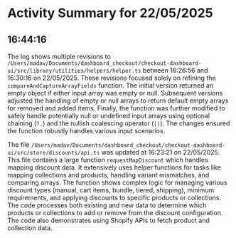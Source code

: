 # Activity Summary for 22/05/2025

## 16:44:16
The log shows multiple revisions to `/Users/madav/Documents/dashboard_checkout/checkout-dashboard-ui/src/library/utilities/helpers/helper.ts` between 16:26:56 and 16:30:16 on 22/05/2025.  These revisions focused solely on refining the `compareAndCaptureArrayFields` function.  The initial version returned an empty object if either input array was empty or null. Subsequent versions adjusted the handling of empty or null arrays to return default empty arrays for removed and added items.  Finally, the function was further modified to safely handle potentially null or undefined input arrays using optional chaining (`?.`) and the nullish coalescing operator (`||`). The changes ensured the function robustly handles various input scenarios.

The file `/Users/madav/Documents/dashboard_checkout/checkout-dashboard-ui/src/store/discounts/api.ts` was updated at 16:23:21 on 22/05/2025. This file contains a large function `requestMapDiscount` which handles mapping discount data.  It extensively uses helper functions for tasks like mapping collections and products, handling variant mismatches, and comparing arrays. The function shows complex logic for managing various discount types (manual, cart items, bundle, tiered, shipping), minimum requirements, and applying discounts to specific products or collections.  The code processes both existing and new data to determine which products or collections to add or remove from the discount configuration.  The code also demonstrates using Shopify APIs to fetch product and collection data.
